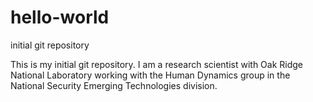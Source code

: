 # hello-world
initial git repository

This is my initial git repository.  I am a research scientist with Oak Ridge National Laboratory working with the Human Dynamics group in the National Security Emerging Technologies division.
